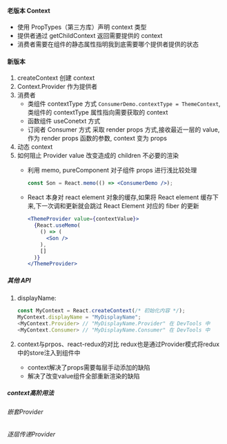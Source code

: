 #### 老版本 Context

- 使用 PropTypes（第三方库）声明 context 类型
- 提供者通过 getChildContext 返回需要提供的 context
- 消费者需要在组件的静态属性指明我到底需要哪个提供者提供的状态

#### 新版本

1. createContext 创建 context
2. Context.Provider 作为提供者
3. 消费者
   - 类组件 contextType 方式
     `ConsumerDemo.contextType = ThemeContext`,类组件的 contextType 属性指向需要获取的 context
   - 函数组件 useConetxt 方式
   - 订阅者 Consumer 方式
     采取 render props 方式,接收最近一层的 value,作为 render props 函数的参数, context 变为 props
4. 动态 context
5. 如何阻止 Provider value 改变造成的 children 不必要的渲染
   - 利用 memo, pureComponent 对子组件 props 进行浅比较处理

     ```jsx
     const Son = React.memo(() => <ConsumerDemo />);
     ```

   - React 本身对 react element 对象的缓存,如果将 React element 缓存下来,下一次调和更新就会跳过 React Element 对应的 fiber 的更新

     ```jsx
     <ThemeProvider value={contextValue}>
       {React.useMemo(
         () => (
           <Son />
         ),
         []
       )}
     </ThemeProvider>
     ```

##### 其他 API

1. displayName:

   ```js
   const MyContext = React.createContext(/* 初始化内容 */);
   MyContext.displayName = "MyDisplayName";
   <MyContext.Provider> // "MyDisplayName.Provider" 在 DevTools 中
   <MyContext.Consumer> // "MyDisplayName.Consumer" 在 DevTools 中
   ```

2. context与prpos、react-redux的对比
   redux也是通过Provider模式将redux中的store注入到组件中
   - context解决了props需要每层手动添加的缺陷
   - 解决了改变value组件全部重新渲染的缺陷

##### context高阶用法

###### 嵌套Provider

###### 逐层传递Provider
